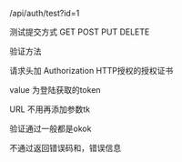 /api/auth/test?id=1


测试提交方式 GET POST PUT DELETE 


验证方法

请求头加 Authorization   HTTP授权的授权证书

value 为登陆获取的token

URL 不用再添加参数tk

验证通过一般都是okok


不通过返回错误码和，错误信息

